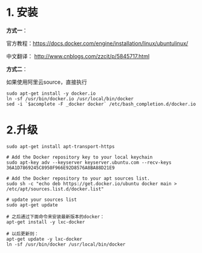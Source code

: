 
# 1. 安装

**方式一**：

官方教程：https://docs.docker.com/engine/installation/linux/ubuntulinux/

中文翻译：
http://www.cnblogs.com/zzcit/p/5845717.html 

**方式二**：

如果使用阿里云source，直接执行
```
sudo apt-get install -y docker.io
ln -sf /usr/bin/docker.io /usr/local/bin/docker
sed -i `$acomplete -F _docker docker` /etc/bash_completion.d/docker.io
```

# 2.升级

```
sudo apt-get install apt-transport-https

# Add the Docker repository key to your local keychain
sudo apt-key adv --keyserver keyserver.ubuntu.com --recv-keys 36A1D7869245C8950F966E92D8576A8BA88D21E9

# Add the Docker repository to your apt sources list.
sudo sh -c "echo deb https://get.docker.io/ubuntu docker main > /etc/apt/sources.list.d/docker.list"

# update your sources list
sudo apt-get update

# 之后通过下面命令来安装最新版本的docker：
apt-get install -y lxc-docker

# 以后更新则：
apt-get update -y lxc-docker
ln -sf /usr/bin/docker /usr/local/bin/docker
```